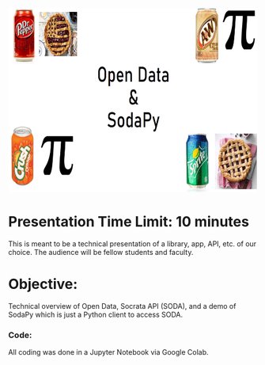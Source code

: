 <p align="center">
  <img width="780" height="373" src="https://github.com/minh1001/soda_py/blob/master/soda_py.PNG">
</p>

# Presentation Time Limit: 10 minutes
This is meant to be a technical presentation of a library, app, API, etc. of our choice. The audience will be fellow students and faculty.

# Objective:
Technical overview of Open Data, Socrata API (SODA), and a demo of SodaPy which is just a Python client to access SODA.

### Code:
All coding was done in a Jupyter Notebook via Google Colab.
